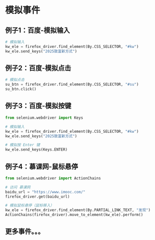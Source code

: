 # 模拟事件



## 例子1：百度-模拟输入

```python
# 模拟输入
kw_ele = firefox_driver.find_element(By.CSS_SELECTOR, "#kw")
kw_ele.send_keys("2025致富新方式")
```

## 例子2：百度-模拟点击

```python
# 模拟点击
su_btn = firefox_driver.find_element(By.CSS_SELECTOR, "#su")
su_btn.click()
```

## 例子3：百度-模拟按键

```python
from selenium.webdriver import Keys

# 模拟输入
kw_ele = firefox_driver.find_element(By.CSS_SELECTOR, "#kw")
kw_ele.send_keys("2025致富新方式")

# 模拟按 Enter 键
kw_ele.send_keys(Keys.ENTER)
```

## 例子4：慕课网-鼠标悬停

```python
from selenium.webdriver import ActionChains

# 访问 慕课网
baidu_url = "https://www.imooc.com/"
firefox_driver.get(baidu_url)

# 模拟鼠标悬停（鼠标移入）
kw_ele = firefox_driver.find_element(By.PARTIAL_LINK_TEXT, "发现")
ActionChains(firefox_driver).move_to_element(kw_ele).perform()
```

## 更多事件。。。
